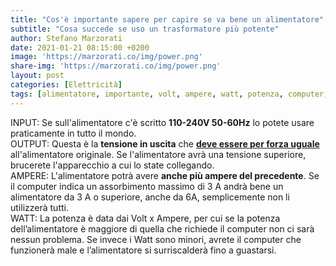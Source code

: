 ```yaml
---
title: "Cos'è importante sapere per capire se va bene un alimentatore"
subtitle: "Cosa succede se uso un trasformatore più potente"
author: Stefano Marzorati
date: 2021-01-21 08:15:00 +0200
image: 'https://marzorati.co/img/power.png'
share-img: 'https://marzorati.co/img/power.png'
layout: post
categories: [Elettricità]
tags: [alimentatore, importante, volt, ampere, watt, potenza, computer, trasformatore]
---
```

INPUT: Se sull'alimentatore c'è scritto **110-240V 50-60Hz** lo potete usare praticamente in tutto il mondo.   
OUTPUT: Questa è la **tensione in uscita** che <u>**deve essere per forza uguale**</u> all'alimentatore originale. Se l'alimentatore avrà una tensione superiore, brucerete l'apparecchio a cui lo state collegando.   
AMPERE: L'alimentatore potrà avere **anche più ampere del precedente**. Se il computer indica un assorbimento massimo di 3 A andrà bene un alimentatore da 3 A o superiore, anche da 6A, semplicemente non li utilizzerà tutti.   
WATT: La potenza è data dai Volt x Ampere, per cui se la potenza dell’alimentatore è maggiore di quella che richiede il computer non ci sarà nessun problema. Se invece i Watt sono minori, avrete il computer che funzionerà male e l’alimentatore si surriscalderà fino a guastarsi.   